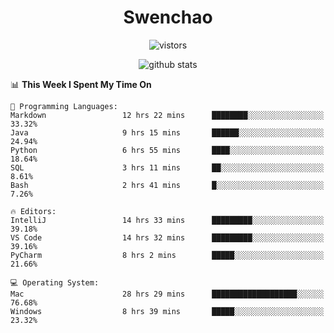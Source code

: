 <h1 align="center">Swenchao</h3>

<p align="center">
  <img src="https://visitor-badge.glitch.me/badge?page_id=Swenchao" alt="vistors" />
</p>

<p align="center">
  <img src="https://github-readme-stats.vercel.app/api?username=Swenchao&count_private=true&show_icons=true&theme=vue-dark&hide_title=true" alt="github stats" />
</p>

<!--START_SECTION:waka-->
📊 **This Week I Spent My Time On** 

```text
💬 Programming Languages: 
Markdown                 12 hrs 22 mins      ████████░░░░░░░░░░░░░░░░░   33.32% 
Java                     9 hrs 15 mins       ██████░░░░░░░░░░░░░░░░░░░   24.94% 
Python                   6 hrs 55 mins       ████░░░░░░░░░░░░░░░░░░░░░   18.64% 
SQL                      3 hrs 11 mins       ██░░░░░░░░░░░░░░░░░░░░░░░   8.61% 
Bash                     2 hrs 41 mins       █░░░░░░░░░░░░░░░░░░░░░░░░   7.26%

🔥 Editors: 
IntelliJ                 14 hrs 33 mins      █████████░░░░░░░░░░░░░░░░   39.18% 
VS Code                  14 hrs 32 mins      █████████░░░░░░░░░░░░░░░░   39.16% 
PyCharm                  8 hrs 2 mins        █████░░░░░░░░░░░░░░░░░░░░   21.66%

💻 Operating System: 
Mac                      28 hrs 29 mins      ███████████████████░░░░░░   76.68% 
Windows                  8 hrs 39 mins       █████░░░░░░░░░░░░░░░░░░░░   23.32%

```


<!--END_SECTION:waka-->
